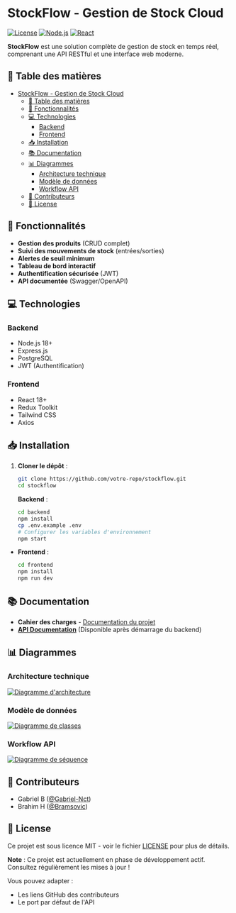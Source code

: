 # StockFlow - Gestion de Stock Cloud

[![License](https://img.shields.io/badge/License-MIT-blue.svg)](https://opensource.org/licenses/MIT)
[![Node.js](https://img.shields.io/badge/Node.js-18%2B-green)](https://nodejs.org/)
[![React](https://img.shields.io/badge/React-18%2B-blue)](https://reactjs.org/)

**StockFlow** est une solution complète de gestion de stock en temps réel, comprenant une API RESTful et une interface web moderne.

## 📌 Table des matières

- [StockFlow - Gestion de Stock Cloud](#stockflow---gestion-de-stock-cloud)
  - [📌 Table des matières](#-table-des-matières)
  - [🚀 Fonctionnalités](#-fonctionnalités)
  - [💻 Technologies](#-technologies)
    - [Backend](#backend)
    - [Frontend](#frontend)
  - [📥 Installation](#-installation)
  - [📚 Documentation](#-documentation)
  - [📊 Diagrammes](#-diagrammes)
    - [Architecture technique](#architecture-technique)
    - [Modèle de données](#modèle-de-données)
    - [Workflow API](#workflow-api)
  - [👥 Contributeurs](#-contributeurs)
  - [📜 License](#-license)

## 🚀 Fonctionnalités

- **Gestion des produits** (CRUD complet)
- **Suivi des mouvements de stock** (entrées/sorties)
- **Alertes de seuil minimum**
- **Tableau de bord interactif**
- **Authentification sécurisée** (JWT)
- **API documentée** (Swagger/OpenAPI)

## 💻 Technologies

### Backend

- Node.js 18+
- Express.js
- PostgreSQL
- JWT (Authentification)

### Frontend

- React 18+
- Redux Toolkit
- Tailwind CSS
- Axios

## 📥 Installation

1. **Cloner le dépôt** :

   ```bash
   git clone https://github.com/votre-repo/stockflow.git
   cd stockflow
   ```

   **Backend** :

   ```bash
   cd backend
   npm install
   cp .env.example .env
   # Configurer les variables d'environnement
   npm start
   ```

- **Frontend** :

  ```bash
  cd frontend
  npm install
  npm run dev
  ```

## 📚 Documentation

- **Cahier des charges** - [Documentation du projet](documentation.pdf)
- **[API Documentation](http://localhost:3000/api-docs)** (Disponible après démarrage du backend)

## 📊 Diagrammes

### Architecture technique

[![Diagramme d'architecture](https://www.mermaidchart.com/raw/74542cf4-14a5-4a33-9ab0-bec1a68a8bbd?theme=light&version=v0.1&format=svg)](https://www.mermaidchart.com/raw/74542cf4-14a5-4a33-9ab0-bec1a68a8bbd)

### Modèle de données

[![Diagramme de classes](https://www.mermaidchart.com/raw/8326717b-dc06-4788-a467-446034061db2?theme=light&version=v0.1&format=svg)](https://www.mermaidchart.com/raw/8326717b-dc06-4788-a467-446034061db2)

### Workflow API

[![Diagramme de séquence](https://www.mermaidchart.com/raw/ab1af2d1-07d0-49f7-ab31-f4a18ad1723b?theme=light&version=v0.1&format=svg)](https://www.mermaidchart.com/raw/ab1af2d1-07d0-49f7-ab31-f4a18ad1723b)

## 👥 Contributeurs

- Gabriel B ([@Gabriel-Nct](https://github.com/Gabriel-Nct))
- Brahim H ([@Bramsovic](https://github.com/Bramsovic))

## 📜 License

Ce projet est sous licence MIT - voir le fichier [LICENSE](https://LICENSE) pour plus de détails.

**Note** : Ce projet est actuellement en phase de développement actif. Consultez régulièrement les mises à jour !

Vous pouvez adapter :

- Les liens GitHub des contributeurs
- Le port par défaut de l'API
